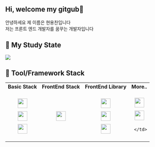 ## Hi, welcome my gitgub👋
안녕하세요 제 이름은 현용찬입니다 <br/>
저는 프론트 엔드 개발자를 꿈꾸는 개발자입니다

## 📖 My Study State
<img src="https://github-readme-stats.vercel.app/api/top-langs/?username=yongchane&hide=jupyter%20notebook&layout=compact" /> <br/>

## :wrench: Tool/Framework Stack
<table>
    <tr>
    <td align="center"><strong>Basic Stack</strong>
    <td align="center"><strong>FrontEnd Stack</strong>
       <td align="center"><strong>FrontEnd Library</strong></td>
       <td align="center"><strong>More..</strong></td>
    </td>
    </tr>
 
   <tr>
     <td align="center">
       

<img src="https://img.shields.io/badge/HTML5-E34F26?style=for-the-badge&logo=HTML5&logoColor=white" style="height: 30px; margin: 5px;"></br>
<img src="https://img.shields.io/badge/CSS3-1572B6?style=for-the-badge&logo=CSS3&logoColor=white" style="height: 30px; margin: 5px;"></br>
<img src="https://img.shields.io/badge/JavaScript-F7DF1E?style=for-the-badge&logo=JavaScript&logoColor=white" style="height: 30px; margin: 5px;"></br>
     </td>
     <td align="center">
<img src="https://img.shields.io/badge/React.js-61DAFB?style=for-the-badge&logo=React&logoColor=black" style="height: 30px; margin: 5px;">
     </td>
          <td align="center">
 <img src="https://img.shields.io/badge/SCSS-CC6699?style=for-the-badge&logo=SCSS&logoColor=white" style="height: 30px; margin: 5px;">
      <br>
      <img src="https://img.shields.io/badge/Redux-764ABC?style=for-the-badge&logo=Redux&logoColor=white" style="height: 30px; margin: 5px;"></br>
      <img src="https://img.shields.io/badge/Axios-5A29E4?style=for-the-badge&logo=Axios&logoColor=white" style="height: 30px; margin: 5px;">
     </td>
          <td align="center">
<img src="https://img.shields.io/badge/MySQL-4479A1?style=for-the-badge&logo=MySQL&logoColor=white" style="height: 30px; margin: 5px;">
      <br>
     <img src="https://img.shields.io/badge/Python-3776AB?style=for-the-badge&logo=Python&logoColor=white" style="height: 30px; margin: 5px;"></br>
      
     </td>
   </tr>
   
      
</table>

<!--
**yongchane/yongchane** is a ✨ _special_ ✨ repository because its `README.md` (this file) appears on your GitHub profile.

Here are some ideas to get you started:


- 🔭 I’m currently working on ...
- 🌱 I’m currently learning ...
- 👯 I’m looking to collaborate on ...
- 🤔 I’m looking for help with ...
- 💬 Ask me about ...
- 📫 How to reach me: ...
- 😄 Pronouns: ...
- ⚡ Fun fact: ...
-->
